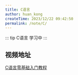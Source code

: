 ```yaml
---
title: C语言
author: huan_kong
createTime: 2023/12/22 09:42:50
permalink: /note/C/
---
```


::: tip
C语言 学习中
:::

## 视频地址

[C语言零基础入门教程](https://www.bilibili.com/video/BV1Bh4y1q7Nt)